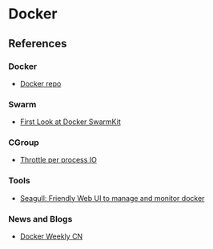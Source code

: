 Docker
======

## References

### Docker

* [Docker repo](https://github.com/docker)

### Swarm

* [First Look at Docker SwarmKit](https://blog.replicated.com/2016/06/08/first-look-at-swarmkit/)

### CGroup

* [Throttle per process IO](http://unix.stackexchange.com/questions/48138/how-to-throttle-per-process-i-o-to-a-max-limit)

### Tools

* [Seagull: Friendly Web UI to manage and monitor docker](https://github.com/tobegit3hub/seagull)

### News and Blogs

* [Docker Weekly CN](http://weekly.dockerone.com/index)


